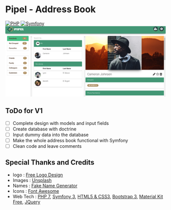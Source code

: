 # Pipel - Address Book
[![PHP](https://img.shields.io/badge/PHP-7%2B-blue.svg)]()
[![Symfony](https://img.shields.io/badge/Symfony-3-brightgreen.svg)]()
![alt text](OLD/readme/pipel-screenshot.png)
## ToDo for V1
- [ ] Complete design with models and input fields
- [ ] Create database with doctrine
- [ ] Input dummy data into the database
- [ ] Make the whole address book functional with Symfony
- [ ] Clean code and leave comments
## Special Thanks and Credits
- logo : [Free Logo Design](https://www.freelogodesign.org)
- Images : [Unsplash](https://unsplash.com)
- Names : [Fake Name Generator](http://www.fakenamegenerator.com)
- Icons : [Font Awesome](http://fontawesome.io)
- Web Tech : [PHP 7](http://php.net), [Symfony 3](https://symfony.com), [HTML5 & CSS3](https://www.w3.org), [Bootstrap 3](http://getbootstrap.com), [Material Kit Free](https://www.creative-tim.com/product/material-kit), [JQuery](http://jquery.com)
